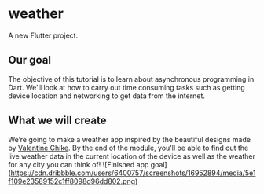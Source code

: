 # weather

A new Flutter project.

## Our goal

The objective of this tutorial is to learn about asynchronous programming in Dart. We'll look at how to carry out time consuming tasks such as getting device location and networking to get data from the internet.

## What we will create
We’re going to make a weather app inspired by the beautiful designs made by [Valentine Chike](https://dribbble.com/shots/16952894-Weather-App). By the end of the module, you'll be able to find out the live weather data in the current location of the device as well as the weather for any city you can think of!
![Finished app goal] (https://cdn.dribbble.com/users/6400757/screenshots/16952894/media/5e1f109e23589152c1ff8098d96dd802.png)